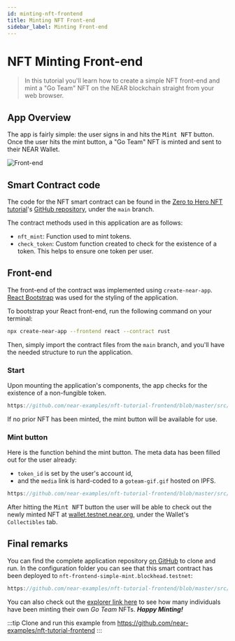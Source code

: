 ```yaml
---
id: minting-nft-frontend
title: Minting NFT Front-end
sidebar_label: Minting Front-end
---
```


# NFT Minting Front-end

> In this tutorial you'll learn how to create a simple NFT front-end and mint a "Go Team" NFT on the NEAR blockchain straight from your web browser.

## App Overview

The app is fairly simple: the user signs in and hits the <kbd>Mint NFT</kbd> button. Once the user hits the mint button, a "Go Team" NFT is minted and sent to their NEAR Wallet.

![Front-end](/docs/assets/nfts/nft-mint-frontend.png)

## Smart Contract code

The code for the NFT smart contract can be found in the [Zero to Hero NFT tutorial](/tutorials/nfts/introduction)'s  [GitHub repository](https://github.com/near-examples/nft-tutorial/tree/main/nft-contract/src), under the `main` branch.

The contract methods used in this application are as follows:

- `nft_mint`: Function used to mint tokens.
- `check_token`: Custom function created to check for the existence of a token. This helps to ensure one token per user.

## Front-end

The front-end of the contract was implemented using `create-near-app`. [React Bootstrap](https://react-bootstrap.github.io/) was used for the styling of the application.

To bootstrap your React front-end, run the following command on your terminal:

```sh
npx create-near-app --frontend react --contract rust
```

Then, simply import the contract files from the `main` branch, and you'll have the needed structure to run the application.

### Start

Upon mounting the application's components, the app checks for the existence of a non-fungible token.

```js reference
https://github.com/near-examples/nft-tutorial-frontend/blob/master/src/App.js#L24-L46
```

If no prior NFT has been minted, the mint button will be available for use.

### Mint button

Here is the function behind the mint button. The meta data has been filled out for the user already:

- `token_id` is set by the user's account id,
- and the `media` link is hard-coded to a `goteam-gif.gif` hosted on IPFS.

```js reference
https://github.com/near-examples/nft-tutorial-frontend/blob/master/src/Components/MintingTool.js#L7-L23
```

After hitting the <kbd>Mint NFT</kbd> button the user will be able to check out the newly minted NFT at [wallet.testnet.near.org](https://testnet.mynearwallet.com//?tab=collectibles), under the Wallet's `Collectibles` tab.

## Final remarks

You can find the complete application repository [on GitHub](https://github.com/near-examples/nft-tutorial-frontend) to clone and run. In the configuration folder you can see that this smart contract has been deployed to `nft-frontend-simple-mint.blockhead.testnet`:

```js reference
https://github.com/near-examples/nft-tutorial-frontend/blob/master/src/config.js#L1-L2
```

You can also check out the [explorer link here](https://explorer.testnet.near.org/accounts/nft-frontend-simple-mint.blockhead.testnet) to see how many individuals have been minting their own _Go Team_ NFTs. _**Happy Minting!**_

:::tip
Clone and run this example from https://github.com/near-examples/nft-tutorial-frontend
:::

